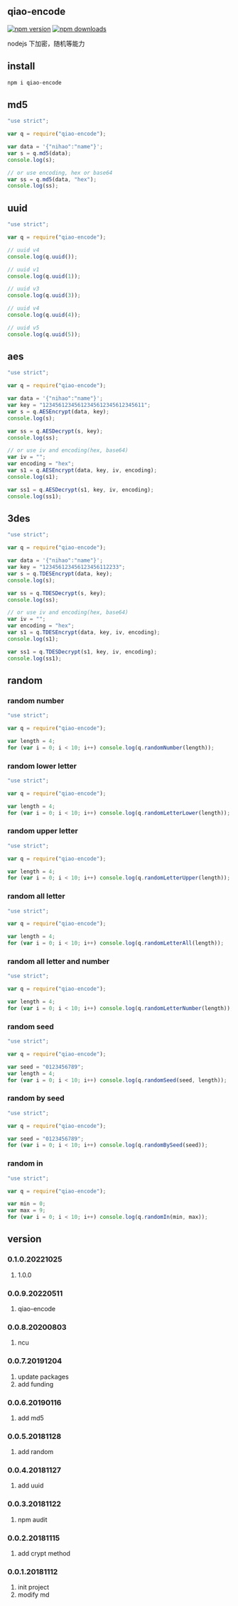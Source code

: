 ## qiao-encode

[![npm version](https://img.shields.io/npm/v/qiao-encode.svg?style=flat-square)](https://www.npmjs.org/package/qiao-encode)
[![npm downloads](https://img.shields.io/npm/dm/qiao-encode.svg?style=flat-square)](https://npm-stat.com/charts.html?package=qiao-encode)

nodejs 下加密，随机等能力

## install

```bash
npm i qiao-encode
```

## md5

```javascript
"use strict";

var q = require("qiao-encode");

var data = '{"nihao":"name"}';
var s = q.md5(data);
console.log(s);

// or use encoding, hex or base64
var ss = q.md5(data, "hex");
console.log(ss);
```

## uuid

```javascript
"use strict";

var q = require("qiao-encode");

// uuid v4
console.log(q.uuid());

// uuid v1
console.log(q.uuid(1));

// uuid v3
console.log(q.uuid(3));

// uuid v4
console.log(q.uuid(4));

// uuid v5
console.log(q.uuid(5));
```

## aes

```javascript
"use strict";

var q = require("qiao-encode");

var data = '{"nihao":"name"}';
var key = "12345612345612345612345612345611";
var s = q.AESEncrypt(data, key);
console.log(s);

var ss = q.AESDecrypt(s, key);
console.log(ss);

// or use iv and encoding(hex, base64)
var iv = "";
var encoding = "hex";
var s1 = q.AESEncrypt(data, key, iv, encoding);
console.log(s1);

var ss1 = q.AESDecrypt(s1, key, iv, encoding);
console.log(ss1);
```

## 3des

```javascript
"use strict";

var q = require("qiao-encode");

var data = '{"nihao":"name"}';
var key = "123456123456123456112233";
var s = q.TDESEncrypt(data, key);
console.log(s);

var ss = q.TDESDecrypt(s, key);
console.log(ss);

// or use iv and encoding(hex, base64)
var iv = "";
var encoding = "hex";
var s1 = q.TDESEncrypt(data, key, iv, encoding);
console.log(s1);

var ss1 = q.TDESDecrypt(s1, key, iv, encoding);
console.log(ss1);
```

## random

### random number

```javascript
"use strict";

var q = require("qiao-encode");

var length = 4;
for (var i = 0; i < 10; i++) console.log(q.randomNumber(length));
```

### random lower letter

```javascript
"use strict";

var q = require("qiao-encode");

var length = 4;
for (var i = 0; i < 10; i++) console.log(q.randomLetterLower(length));
```

### random upper letter

```javascript
"use strict";

var q = require("qiao-encode");

var length = 4;
for (var i = 0; i < 10; i++) console.log(q.randomLetterUpper(length));
```

### random all letter

```javascript
"use strict";

var q = require("qiao-encode");

var length = 4;
for (var i = 0; i < 10; i++) console.log(q.randomLetterAll(length));
```

### random all letter and number

```javascript
"use strict";

var q = require("qiao-encode");

var length = 4;
for (var i = 0; i < 10; i++) console.log(q.randomLetterNumber(length));
```

### random seed

```javascript
"use strict";

var q = require("qiao-encode");

var seed = "0123456789";
var length = 4;
for (var i = 0; i < 10; i++) console.log(q.randomSeed(seed, length));
```

### random by seed

```javascript
"use strict";

var q = require("qiao-encode");

var seed = "0123456789";
for (var i = 0; i < 10; i++) console.log(q.randomBySeed(seed));
```

### random in

```javascript
"use strict";

var q = require("qiao-encode");

var min = 0;
var max = 9;
for (var i = 0; i < 10; i++) console.log(q.randomIn(min, max));
```

## version

### 0.1.0.20221025

1. 1.0.0

### 0.0.9.20220511

1. qiao-encode

### 0.0.8.20200803

1. ncu

### 0.0.7.20191204

1. update packages
2. add funding

### 0.0.6.20190116

1. add md5

### 0.0.5.20181128

1. add random

### 0.0.4.20181127

1. add uuid

### 0.0.3.20181122

1. npm audit

### 0.0.2.20181115

1. add crypt method

### 0.0.1.20181112

1. init project
2. modify md
